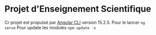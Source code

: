 # Projet d'Enseignement Scientifique
Cr projet est propulsé par [Angular CLI](https://github.com/angular/angular-cli) version 15.2.5.
Pour le lancer `ng serve` 
Pour update les modules `npm update -s` 

